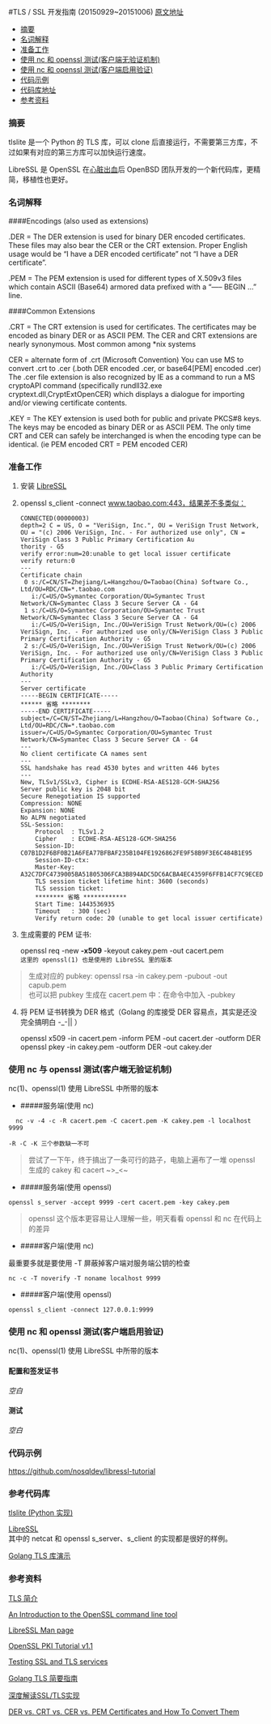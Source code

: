 #TLS / SSL 开发指南
(20150929~20151006) [原文地址](https://github.com/nosqldev/libressl-tutorial/blob/master/tutorial.md)

* [摘要](#_1)
* [名词解释](#_2)
* [准备工作](#_3)
* [使用 nc 和 openssl 测试(客户端无验证机制)](#nc-openssl)
* [使用 nc 和 openssl 测试(客户端启用验证)](#nc-openssl_1)
* [代码示例](#_6)
* [代码库地址](#_7)
* [参考资料](#_8)

### 摘要
tlslite 是一个 Python 的 TLS 库，可以 clone 后直接运行，不需要第三方库，不过如果有对应的第三方库可以加快运行速度。

LibreSSL 是 OpenSSL 在[心脏出血](https://en.wikipedia.org/wiki/Heartbleed)后 OpenBSD 团队开发的一个新代码库，更精简，移植性也更好。

### 名词解释

####Encodings (also used as extensions)

.DER = The DER extension is used for binary DER encoded certificates. These files may also bear the CER or the CRT extension.   Proper English usage would be “I have a DER encoded certificate” not “I have a DER certificate”.

.PEM = The PEM extension is used for different types of X.509v3 files which contain ASCII (Base64) armored data prefixed with a “—– BEGIN …” line.

####Common Extensions

.CRT = The CRT extension is used for certificates. The certificates may be encoded as binary DER or as ASCII PEM. The CER and CRT extensions are nearly synonymous.  Most common among *nix systems

CER = alternate form of .crt (Microsoft Convention) You can use MS to convert .crt to .cer (.both DER encoded .cer, or base64[PEM] encoded .cer)  The .cer file extension is also recognized by IE as a command to run a MS cryptoAPI command (specifically rundll32.exe cryptext.dll,CryptExtOpenCER) which displays a dialogue for importing and/or viewing certificate contents.

.KEY = The KEY extension is used both for public and private PKCS#8 keys. The keys may be encoded as binary DER or as ASCII PEM.
The only time CRT and CER can safely be interchanged is when the encoding type can be identical.  (ie  PEM encoded CRT = PEM encoded CER)



### 准备工作

1. 安装 [LibreSSL](http://www.libressl.org)

2. openssl s_client -connect www.taobao.com:443，结果差不多类似：

	```
	CONNECTED(00000003)
	depth=2 C = US, O = "VeriSign, Inc.", OU = VeriSign Trust Network, OU = "(c) 2006 VeriSign, Inc. - For authorized use only", CN = VeriSign Class 3 Public Primary Certification Au
	thority - G5
	verify error:num=20:unable to get local issuer certificate
	verify return:0
	---
	Certificate chain
	 0 s:/C=CN/ST=Zhejiang/L=Hangzhou/O=Taobao(China) Software Co., Ltd/OU=RDC/CN=*.taobao.com
	   i:/C=US/O=Symantec Corporation/OU=Symantec Trust Network/CN=Symantec Class 3 Secure Server CA - G4
	 1 s:/C=US/O=Symantec Corporation/OU=Symantec Trust Network/CN=Symantec Class 3 Secure Server CA - G4
	   i:/C=US/O=VeriSign, Inc./OU=VeriSign Trust Network/OU=(c) 2006 VeriSign, Inc. - For authorized use only/CN=VeriSign Class 3 Public Primary Certification Authority - G5
	 2 s:/C=US/O=VeriSign, Inc./OU=VeriSign Trust Network/OU=(c) 2006 VeriSign, Inc. - For authorized use only/CN=VeriSign Class 3 Public Primary Certification Authority - G5
	   i:/C=US/O=VeriSign, Inc./OU=Class 3 Public Primary Certification Authority
	---
	Server certificate
	-----BEGIN CERTIFICATE-----
	****** 省略 ********
	-----END CERTIFICATE-----
	subject=/C=CN/ST=Zhejiang/L=Hangzhou/O=Taobao(China) Software Co., Ltd/OU=RDC/CN=*.taobao.com
	issuer=/C=US/O=Symantec Corporation/OU=Symantec Trust Network/CN=Symantec Class 3 Secure Server CA - G4
	---
	No client certificate CA names sent
	---
	SSL handshake has read 4530 bytes and written 446 bytes
	---
	New, TLSv1/SSLv3, Cipher is ECDHE-RSA-AES128-GCM-SHA256
	Server public key is 2048 bit
	Secure Renegotiation IS supported
	Compression: NONE
	Expansion: NONE
	No ALPN negotiated
	SSL-Session:
	    Protocol  : TLSv1.2
	    Cipher    : ECDHE-RSA-AES128-GCM-SHA256
	    Session-ID: C07B1D2F6BF0B21A6FEA77BFBAF235B104FE1926862FE9F58B9F3E6C484B1E95
	    Session-ID-ctx:
	    Master-Key: A32C7DFC4739005BA51805306FCA3B894ADC5DC6ACBA4EC4359F6FFB14CF7C9ECEDF4D339266703DE0481E7A85158EC4
	    TLS session ticket lifetime hint: 3600 (seconds)
	    TLS session ticket:
	    ******** 省略 ************
	    Start Time: 1443536935
	    Timeout   : 300 (sec)
	    Verify return code: 20 (unable to get local issuer certificate)
	```

3. 生成需要的 PEM 证书: 

     openssl req -new **-x509** -keyout cakey.pem -out cacert.pem  
	`这里的 openssl(1) 也是使用的 LibreSSL 里的版本`
> 生成对应的 pubkey: openssl rsa -in cakey.pem -pubout -out capub.pem  
> 也可以把 pubkey 生成在 cacert.pem 中：在命令中加入 -pubkey

4. 将 PEM 证书转换为 DER 格式（Golang 的库接受 DER 容易点，其实是还没完全搞明白 -_-|| ）

    openssl x509 -in cacert.pem -inform PEM -out cacert.der -outform DER  
    openssl pkey -in cakey.pem -outform DER -out cakey.der

### 使用 nc 与 openssl 测试(客户端无验证机制)

nc(1)、openssl(1) 使用 LibreSSL 中所带的版本

- #####服务端(使用 nc)

```
  nc -v -4 -c -R cacert.pem -C cacert.pem -K cakey.pem -l localhost 9999
```

`-R -C -K 三个参数缺一不可`

> 尝试了一下午，终于搞出了一条可行的路子，电脑上遍布了一堆 openssl 生成的 cakey 和 cacert  ~>_<~

- #####服务端(使用 openssl)

```
openssl s_server -accept 9999 -cert cacert.pem -key cakey.pem
```

> openssl 这个版本更容易让人理解一些，明天看看 openssl 和 nc 在代码上的差异

- #####客户端(使用 nc)

最重要多就是要使用 -T 屏蔽掉客户端对服务端公钥的检查

```
nc -c -T noverify -T noname localhost 9999
```

- #####客户端(使用 openssl)

```
openssl s_client -connect 127.0.0.1:9999
```

### 使用 nc 和 openssl 测试(客户端启用验证)
nc(1)、openssl(1) 使用 LibreSSL 中所带的版本

#### 配置和签发证书

*空白*

#### 测试

*空白*

### 代码示例

https://github.com/nosqldev/libressl-tutorial

### 参考代码库

[tlslite (Python 实现)](https://github.com/trevp/tlslite)

[LibreSSL](http://www.libressl.org)  
其中的 netcat 和 openssl s_server、s_client 的实现都是很好的样例。

[Golang TLS 库演示](https://github.com/nareix/tls-example)

### 参考资料

[TLS 简介](http://etutorials.org/Networking/802.11+security.+wi-fi+protected+access+and+802.11i/Part+II+The+Design+of+Wi-Fi+Security/Chapter+9.+Upper-Layer+Authentication/Transport+Layer+Security+TLS/)

[An Introduction to the OpenSSL command line tool](http://users.dcc.uchile.cl/~pcamacho/tutorial/crypto/openssl/openssl_intro.html)

[LibreSSL Man page](http://www.openbsd.org/cgi-bin/man.cgi/OpenBSD-current/man3/tls_accept_fds.3?query=tls%5finit&sec=3)

[OpenSSL PKI Tutorial v1.1](https://pki-tutorial.readthedocs.org/en/latest/)

[Testing SSL and TLS services](http://www.schwarzvogel.de/writings/ssl_tls_testing.html)

[Golang TLS 简要指南](http://nareix.org/Code/Golang-TLS-简要指南/)

[深度解读SSL/TLS实现](http://netsecurity.51cto.com/art/201505/476337.htm)

[DER vs. CRT vs. CER vs. PEM Certificates and How To Convert Them](https://support.ssl.com/Knowledgebase/Article/View/19/0/der-vs-crt-vs-cer-vs-pem-certificates-and-how-to-convert-them)